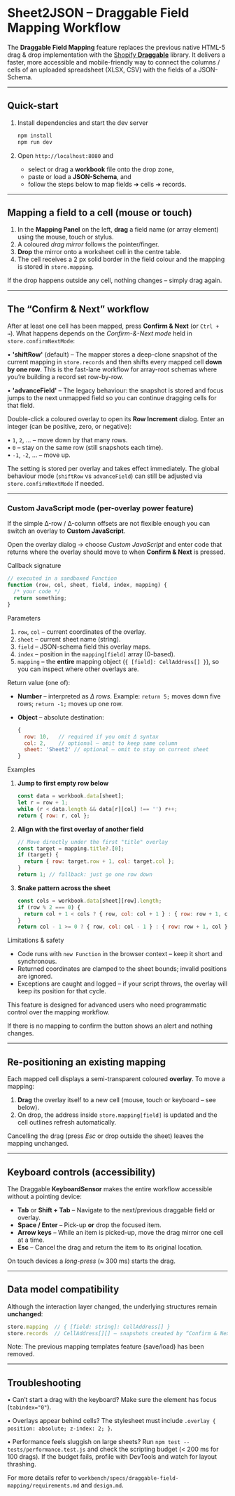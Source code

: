 # Sheet2JSON – Draggable Field Mapping Workflow

The **Draggable Field Mapping** feature replaces the previous native HTML-5 drag & drop implementation with the [Shopify **Draggable**](https://github.com/Shopify/draggable) library.  It delivers a faster, more accessible and mobile-friendly way to connect the columns / cells of an uploaded spreadsheet (XLSX, CSV) with the fields of a JSON-Schema.

---

## Quick-start

1. Install dependencies and start the dev server

   ```bash
   npm install
   npm run dev
   ```

2. Open `http://localhost:8080` and
   * select or drag a **workbook** file onto the drop zone,
   * paste or load a **JSON-Schema**, and
   * follow the steps below to map fields ➜ cells ➜ records.

---

## Mapping a field to a cell (mouse or touch)

1. In the **Mapping Panel** on the left, **drag** a field name (or array element) using the mouse, touch or stylus.
2. A coloured *drag mirror* follows the pointer/finger.
3. **Drop** the mirror onto a worksheet cell in the centre table.
4. The cell receives a 2&nbsp;px solid border in the field colour and the mapping is stored in `store.mapping`.

If the drop happens outside any cell, nothing changes – simply drag again.

---

## The “Confirm & Next” workflow

After at least one cell has been mapped, press **Confirm & Next** (or `Ctrl + →`).  What happens depends on the _Confirm-&-Next mode_ held in `store.confirmNextMode`:

• **'shiftRow'** (default) – The mapper stores a deep-clone snapshot of the current mapping in `store.records` and then shifts every mapped cell **down by one row**.  This is the fast-lane workflow for array-root schemas where you’re building a record set row-by-row.

• **'advanceField'** – The legacy behaviour: the snapshot is stored and focus jumps to the next unmapped field so you can continue dragging cells for that field.

Double-click a coloured overlay to open its **Row Increment** dialog.  Enter an integer (can be positive, zero, or negative):

• `1`, `2`, … – move down by that many rows.  
• `0` – stay on the same row (still snapshots each time).  
• `-1`, `-2`, … – move up.

The setting is stored per overlay and takes effect immediately.  The global behaviour mode (`shiftRow` vs `advanceField`) can still be adjusted via `store.confirmNextMode` if needed.

---

### Custom JavaScript mode (per-overlay power feature)

If the simple Δ-row / Δ-column offsets are not flexible enough you can switch an overlay to **Custom JavaScript**.

Open the overlay dialog → choose *Custom JavaScript* and enter code that returns where the overlay should move to when **Confirm & Next** is pressed.

Callback signature

```js
// executed in a sandboxed Function
function (row, col, sheet, field, index, mapping) {
  /* your code */
  return something;
}
```

Parameters

1. `row`, `col` – current coordinates of the overlay.
2. `sheet`       – current sheet name (string).
3. `field`       – JSON-schema field this overlay maps.
4. `index`       – position in the `mapping[field]` array (0-based).
5. `mapping`     – the **entire** mapping object (`{ [field]: CellAddress[] }`), so you can inspect where other overlays are.

Return value (one of):

* **Number** – interpreted as *Δ rows*.  Example: `return 5;` moves down five rows; `return -1;` moves up one row.
* **Object** – absolute destination:

  ```js
  {
    row: 10,   // required if you omit Δ syntax
    col: 2,    // optional – omit to keep same column
    sheet: 'Sheet2' // optional – omit to stay on current sheet
  }
  ```

Examples

1. **Jump to first empty row below**

   ```js
   const data = workbook.data[sheet];
   let r = row + 1;
   while (r < data.length && data[r][col] !== '') r++;
   return { row: r, col };
   ```

2. **Align with the first overlay of another field**

   ```js
   // Move directly under the first "title" overlay
   const target = mapping.title?.[0];
   if (target) {
     return { row: target.row + 1, col: target.col };
   }
   return 1; // fallback: just go one row down
   ```

3. **Snake pattern across the sheet**

   ```js
   const cols = workbook.data[sheet][row].length;
   if (row % 2 === 0) {
     return col + 1 < cols ? { row, col: col + 1 } : { row: row + 1, col };
   }
   return col - 1 >= 0 ? { row, col: col - 1 } : { row: row + 1, col };
   ```

Limitations & safety

* Code runs with `new Function` in the browser context – keep it short and synchronous.
* Returned coordinates are clamped to the sheet bounds; invalid positions are ignored.
* Exceptions are caught and logged – if your script throws, the overlay will keep its position for that cycle.

This feature is designed for advanced users who need programmatic control over the mapping workflow.

If there is no mapping to confirm the button shows an alert and nothing changes.

---

## Re-positioning an existing mapping

Each mapped cell displays a semi-transparent coloured **overlay**.  To move a mapping:

1. **Drag** the overlay itself to a new cell (mouse, touch or keyboard – see below).
2. On drop, the address inside `store.mapping[field]` is updated and the cell outlines refresh automatically.

Cancelling the drag (press *Esc* or drop outside the sheet) leaves the mapping unchanged.

---

## Keyboard controls (accessibility)

The Draggable **KeyboardSensor** makes the entire workflow accessible without a pointing device:

* **Tab** or **Shift + Tab** – Navigate to the next/previous draggable field or overlay.
* **Space / Enter** – Pick-up **or** drop the focused item.
* **Arrow keys** – While an item is picked-up, move the drag mirror one cell at a time.
* **Esc** – Cancel the drag and return the item to its original location.

On touch devices a *long-press* (≈ 300 ms) starts the drag.

---

## Data model compatibility

Although the interaction layer changed, the underlying structures remain **unchanged**:

```js
store.mapping  // { [field: string]: CellAddress[] }
store.records  // CellAddress[][] – snapshots created by “Confirm & Next”
```

Note: The previous mapping templates feature (save/load) has been removed.

---

## Troubleshooting

• Can’t start a drag with the keyboard?  Make sure the element has focus (`tabindex="0"`).

• Overlays appear behind cells?  The stylesheet must include `.overlay { position: absolute; z-index: 2; }`.

• Performance feels sluggish on large sheets?  Run `npm test -- tests/performance.test.js` and check the scripting budget (< 200 ms for 100 drags).  If the budget fails, profile with DevTools and watch for layout thrashing.

For more details refer to `workbench/specs/draggable-field-mapping/requirements.md` and `design.md`.
